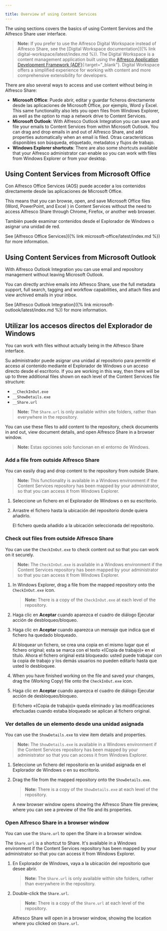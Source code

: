 ```yaml
---

title: Overview of using Content Services
---
```


The using sections covers the basics of using Content Services and the Alfresco Share user interface.

> **Note:** If you prefer to use the Alfresco Digital Workspace instead of Alfresco Share, see the \[Digital Workspace documentation\]({% link digital-workspace/latest/index.md %}). The Digital Workspace is a content management application built using the [Alfresco Application Development Framework (ADF)](https://www.alfresco.com/abn/adf/docs/){:target="_blank"}. Digital Workspace offers a simplified experience for working with content and more comprehensive extensibility for developers.

There are also several ways to access and use content without being in Alfresco Share:

* **Microsoft Office**: Puede abrir, editar y guardar ficheros directamente desde las aplicaciones de Microsoft Office, por ejemplo, Word y Excel. This same functionality also lets you open files from Windows Explorer, as well as the option to map a network drive to Content Services.
* **Microsoft Outlook**: With Alfresco Outlook Integration you can save and file your emails to Content Services from within Microsoft Outlook. You can drag and drop emails in and out of Alfresco Share, and add properties automatically when an email is filed. Otras características disponibles son búsqueda, etiquetado, metadatos y flujos de trabajo.
* **Windows Explorer shortcuts**: There are also some shortcuts available that your Alfresco administrator can enable so you can work with files from Windows Explorer or from your desktop.

## Using Content Services from Microsoft Office

Con Alfresco Office Services (AOS) puede acceder a los contenidos directamente desde las aplicaciones de Microsoft Office.

This means that you can browse, open, and save Microsoft Office files (Word, PowerPoint, and Excel ) in Content Services without the need to access Alfresco Share through Chrome, Firefox, or another web browser.

También puede examinar contenidos desde el Explorador de Windows o asignar una unidad de red.

See \[Alfresco Office Services]({% link microsoft-office/latest/index.md %}) for more information.

## Using Content Services from Microsoft Outlook

With Alfresco Outlook Integration you can use email and repository management without leaving Microsoft Outlook.

You can directly archive emails into Alfresco Share, use the full metadata support, full search, tagging and workflow capabilities, and attach files and view archived emails in your inbox.

See \[Alfresco Outlook Integration]({% link microsoft-outlook/latest/index.md %}) for more information.

## Utilizar los accesos directos del Explorador de Windows

You can work with files without actually being in the Alfresco Share interface.

Su administrador puede asignar una unidad al repositorio para permitir el acceso al contenido mediante el Explorador de Windows o un acceso directo desde el escritorio. If you are working in this way, then there will be up to three additional files shown on each level of the Content Services file structure:

* `__CheckInOut.exe`
* `__ShowDetails.exe`
* `__Share.url`

> **Note:** The `Share.url` is only available within site folders, rather than everywhere in the repository.

You can use these files to add content to the repository, check documents in and out, view document details, and open Alfresco Share in a browser window.

> **Note:** Estas opciones solo funcionan en el entorno de Windows.

### Add a file from outside Alfresco Share

You can easily drag and drop content to the repository from outside Share.

> **Note:** This functionality is available in a Windows environment if the Content Services repository has been mapped by your administrator, so that you can access it from Windows Explorer.

1. Seleccione un fichero en el Explorador de Windows o en su escritorio.

2. Arrastre el fichero hasta la ubicación del repositorio donde quiera añadirlo.
   
   El fichero queda añadido a la ubicación seleccionada del repositorio.

### Check out files from outside Alfresco Share

You can use the `CheckInOut.exe` to check content out so that you can work on it securely.

> **Note:** The `CheckInOut.exe` is available in a Windows environment if the Content Services repository has been mapped by your administrator so that you can access it from Windows Explorer.

1. In Windows Explorer, drag a file from the mapped repository onto the `CheckInOut.exe` icon.
   
   > **Note:** There is a copy of the `CheckInOut.exe` at each level of the repository.

2. Haga clic en **Aceptar** cuando aparezca el cuadro de diálogo Ejecutar acción de desbloqueo/bloqueo.

3. Haga clic en **Aceptar** cuando aparezca un mensaje que indica que el fichero ha quedado bloqueado.
   
   Al bloquear un fichero, se crea una copia en el mismo lugar que el fichero original; esta se marca con el texto «(Copia de trabajo)» en el título. Ahora el fichero original está bloqueado: usted puede trabajar con la copia de trabajo y los demás usuarios no pueden editarlo hasta que usted lo desbloquee.

4. When you have finished working on the file and saved your changes, drag the (Working Copy) file onto the `CheckInOut.exe` icon.

5. Haga clic en **Aceptar** cuando aparezca el cuadro de diálogo Ejecutar acción de desbloqueo/bloqueo.
   
   El fichero «(Copia de trabajo)» queda eliminado y las modificaciones efectuadas cuando estaba bloqueado se aplican al fichero original.

### Ver detalles de un elemento desde una unidad asignada

You can use the `ShowDetails.exe` to view item details and properties.

> **Note:** The `ShowDetails.exe` is available in a Windows environment if the Content Services repository has been mapped by your administrator so that you can access it from Windows Explorer.

1. Seleccione un fichero del repositorio en la unidad asignada en el Explorador de Windows o en su escritorio.

2. Drag the file from the mapped repository onto the `ShowDetails.exe`.
   
   > **Note:** There is a copy of the `ShowDetails.exe` at each level of the repository.
   
   A new browser window opens showing the Alfresco Share file preview, where you can see a preview of the file and its properties.

### Open Alfresco Share in a browser window

You can use the `Share.url` to open the Share in a browser window.

The `Share.url` is a shortcut to Share. It's available in a Windows environment if the Content Services repository has been mapped by your administrator so that you can access it from Windows Explorer.

1. En Explorador de Windows, vaya a la ubicación del repositorio que desee abrir.
   
   > **Note:** The `Share.url` is only available within site folders, rather than everywhere in the repository.

2. Double-click the `Share.url`.
   
   > **Note:** There is a copy of the `Share.url` at each level of the repository.
   
   Alfresco Share will open in a browser window, showing the location where you clicked on `Share.url`.